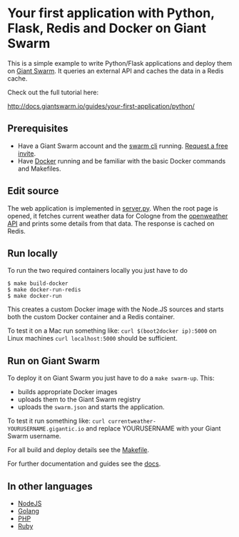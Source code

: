 # Your first application with Python, Flask, Redis and Docker on Giant Swarm

This is a simple example to write Python/Flask applications and deploy them on [Giant Swarm]((https://giantswarm.io/)). It queries an external API and caches the data in a Redis cache.

Check out the full tutorial here:

http://docs.giantswarm.io/guides/your-first-application/python/

## Prerequisites

* Have a Giant Swarm account and the [swarm cli](http://docs.giantswarm.io/installation/gettingstarted/#installing-the-cli) running. [Request a free invite](https://giantswarm.io/).
* Have [Docker](https://docs.docker.com/installation/) running and be familiar with the basic Docker commands and Makefiles.

## Edit source

The web application is implemented in [server.py](server.py). When the root page is opened, it fetches current weather data for Cologne from the [openweather API](http://api.openweathermap.org/data/2.5/weather?q=Cologne) and prints some details from that data. The response is cached on Redis.

## Run locally

To run the two required containers locally you just have to do

```
$ make build-docker
$ make docker-run-redis
$ make docker-run
```

This creates a custom Docker image with the Node.JS sources and starts both the custom Docker container and a Redis container.

To test it on a Mac run something like: `curl $(boot2docker ip):5000` on Linux machines `curl localhost:5000` should be sufficient.

## Run on Giant Swarm

To deploy it on Giant Swarm you just have to do a `make swarm-up`. This:

* builds appropriate Docker images
* uploads them to the Giant Swarm registry
* uploads the `swarm.json` and starts the application.

To test it run something like: `curl currentweather-YOURUSERNAME.gigantic.io` and replace YOURUSERNAME with your Giant Swarm username.

For all build and deploy details see the [Makefile](Makefile).

For further documentation and guides see the [docs](https:://docs.giantswarm.io). 

## In other languages

* [NodeJS](https://github.com/giantswarm/giantswarm-firstapp-nodejs)
* [Golang](https://github.com/giantswarm/giantswarm-firstapp-go)
* [PHP](https://github.com/giantswarm/giantswarm-firstapp-php)
* [Ruby](https://github.com/giantswarm/giantswarm-firstapp-ruby)
